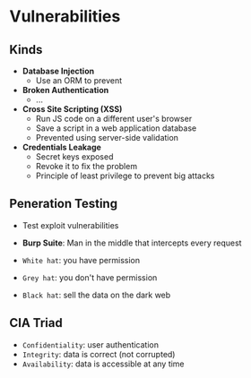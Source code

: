 # Vulnerabilities

## Kinds

- **Database Injection**
  - Use an ORM to prevent
- **Broken Authentication**
  - ...
- **Cross Site Scripting (XSS)**
  - Run JS code on a different user's browser
  - Save a script in a web application database
  - Prevented using server-side validation
- **Credentials Leakage**
  - Secret keys exposed
  - Revoke it to fix the problem
  - Principle of least privilege to prevent big attacks

## Peneration Testing

- Test exploit vulnerabilities

- **Burp Suite**: Man in the middle that intercepts every request

- `White hat`: you have permission
- `Grey hat`: you don't have permission
- `Black hat`: sell the data on the dark web

## CIA Triad

- `Confidentiality`: user authentication
- `Integrity`: data is correct (not corrupted)
- `Availability`: data is accessible at any time
